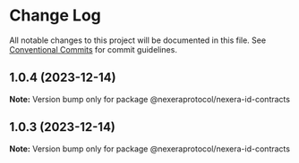 # Change Log

All notable changes to this project will be documented in this file.
See [Conventional Commits](https://conventionalcommits.org) for commit guidelines.

## 1.0.4 (2023-12-14)

**Note:** Version bump only for package @nexeraprotocol/nexera-id-contracts





## 1.0.3 (2023-12-14)

**Note:** Version bump only for package @nexeraprotocol/nexera-id-contracts
